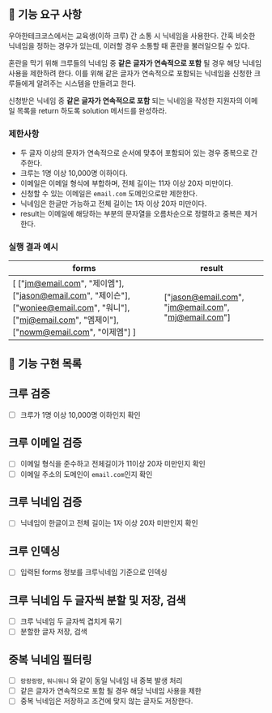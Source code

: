 ## 🚀 기능 요구 사항

우아한테크코스에서는 교육생(이하 크루) 간 소통 시 닉네임을 사용한다. 간혹 비슷한 닉네임을 정하는 경우가 있는데, 이러할 경우 소통할 때 혼란을 불러일으킬 수 있다.

혼란을 막기 위해 크루들의 닉네임 중 **같은 글자가 연속적으로 포함** 될 경우 해당 닉네임 사용을 제한하려 한다. 이를 위해 같은 글자가 연속적으로 포함되는 닉네임을 신청한 크루들에게 알려주는 시스템을 만들려고 한다.


신청받은 닉네임 중 **같은 글자가 연속적으로 포함** 되는 닉네임을 작성한 지원자의 이메일 목록을 return 하도록 solution 메서드를 완성하라.

### 제한사항

- 두 글자 이상의 문자가 연속적으로 순서에 맞추어 포함되어 있는 경우 중복으로 간주한다.
- 크루는 1명 이상 10,000명 이하이다.
- 이메일은 이메일 형식에 부합하며, 전체 길이는 11자 이상 20자 미만이다.
- 신청할 수 있는 이메일은 `email.com` 도메인으로만 제한한다.
- 닉네임은 한글만 가능하고 전체 길이는 1자 이상 20자 미만이다.
- result는 이메일에 해당하는 부분의 문자열을 오름차순으로 정렬하고 중복은 제거한다.

### 실행 결과 예시

| forms | result |
| --- | --- |
| [ ["jm@email.com", "제이엠"], ["jason@email.com", "제이슨"], ["woniee@email.com", "워니"], ["mj@email.com", "엠제이"], ["nowm@email.com", "이제엠"] ] | ["jason@email.com", "jm@email.com", "mj@email.com"] |

## 🚧 기능 구현 목록
## 크루 검증
- [ ] 크루가 1명 이상 10,000명 이하인지 확인

## 크루 이메일 검증
- [ ] 이메일 형식을 준수하고 전체길이가 11이상 20자 미만인지 확인
- [ ] 이메일 주소의 도메인이 `email.com`인지 확인

## 크루 닉네임 검증
- [ ] 닉네임이 한글이고 전체 길이는 1자 이상 20자 미만인지 확인

## 크루 인덱싱
- [ ] 입력된 forms 정보를 크루닉네임 기준으로 인덱싱

## 크루 닉네임 두 글자씩 분할 및 저장, 검색
- [ ] 크루 닉네임 두 글자씩 겹치게 묶기
- [ ] 분할한 글자 저장, 검색

## 중복 닉네임 필터링
- [ ] `랑랑랑랑`, `워니워니` 와 같이 동일 닉네임 내 중복 발생 처리
- [ ] 같은 글자가 연속적으로 포함 될 경우 해당 닉네임 사용을 제한
- [ ] 중복 닉네임은 저장하고 조건에 맞지 않는 글자도 저장한다.